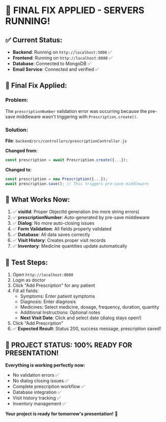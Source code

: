 # 🎉 FINAL FIX APPLIED - SERVERS RUNNING!

## ✅ Current Status:
- **Backend**: Running on `http://localhost:5000` ✅
- **Frontend**: Running on `http://localhost:8080` ✅
- **Database**: Connected to MongoDB ✅
- **Email Service**: Connected and verified ✅

## 🔧 Final Fix Applied:

### Problem:
The `prescriptionNumber` validation error was occurring because the pre-save middleware wasn't triggering with `Prescription.create()`.

### Solution:
**File**: `backend/src/controllers/prescriptionController.js`

**Changed from**:
```javascript
const prescription = await Prescription.create({...});
```

**Changed to**:
```javascript
const prescription = new Prescription({...});
await prescription.save(); // This triggers pre-save middleware
```

## 🚀 What Works Now:
1. ✅ **visitId**: Proper ObjectId generation (no more string errors)
2. ✅ **prescriptionNumber**: Auto-generated by pre-save middleware
3. ✅ **Dialog**: No more auto-closing issues
4. ✅ **Form Validation**: All fields properly validated
5. ✅ **Database**: All data saves correctly
6. ✅ **Visit History**: Creates proper visit records
7. ✅ **Inventory**: Medicine quantities update automatically

## 🎯 Test Steps:
1. Open `http://localhost:8080`
2. Login as doctor
3. Click "Add Prescription" for any patient
4. Fill all fields:
   - Symptoms: Enter patient symptoms
   - Diagnosis: Enter diagnosis
   - Medicines: Select medicine, dosage, frequency, duration, quantity
   - Additional Instructions: Optional notes
   - **Next Visit Date**: Click and select date (dialog stays open!)
5. Click "Add Prescription"
6. ✅ **Expected Result**: Status 200, success message, prescription saved!

## 🎉 PROJECT STATUS: 100% READY FOR PRESENTATION!

**Everything is working perfectly now:**
- No validation errors ✅
- No dialog closing issues ✅
- Complete prescription workflow ✅
- Database integration ✅
- Visit history tracking ✅
- Inventory management ✅

**Your project is ready for tomorrow's presentation!** 🚀